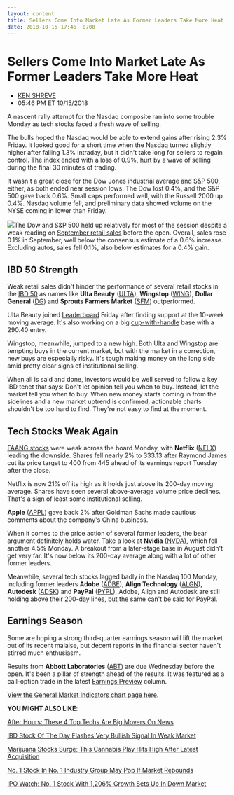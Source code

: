 ```yaml
---
layout: content
title: Sellers Come Into Market Late As Former Leaders Take More Heat
date: 2018-10-15 17:46 -0700
---
```



Sellers Come Into Market Late As Former Leaders Take More Heat
===============================================================




* [KEN SHREVE](https://www.investors.com/author/shrevek/ "Posts by KEN SHREVE")
* 05:46 PM ET 10/15/2018




A nascent rally attempt for the Nasdaq composite ran into some trouble Monday as tech stocks faced a fresh wave of selling.




The bulls hoped the Nasdaq would be able to extend gains after rising 2.3% Friday. It looked good for a short time when the Nasdaq turned slightly higher after falling 1.3% intraday, but it didn't take long for sellers to regain control. The index ended with a loss of 0.9%, hurt by a wave of selling during the final 30 minutes of trading.


It wasn't a great close for the Dow Jones industrial average and S&P 500, either, as both ended near session lows. The Dow lost 0.4%, and the S&P 500 gave back 0.6%. Small caps performed well, with the Russell 2000 up 0.4%. Nasdaq volume fell, and preliminary data showed volume on the NYSE coming in lower than Friday.


![](https://www.investors.com/wp-content/uploads/2018/10/MP101518.jpg)The Dow and S&P 500 held up relatively for most of the session despite a weak reading on [September retail sales](https://www.investors.com/news/economy/retail-sales-september-weak-amazon-thrives/) before the open. Overall, sales rose 0.1% in September, well below the consensus estimate of a 0.6% increase. Excluding autos, sales fell 0.1%, also below estimates for a 0.4% gain.


IBD 50 Strength
---------------


Weak retail sales didn't hinder the performance of several retail stocks in the [IBD 50](https://research.investors.com/stock-lists/ibd-50/) as names like **Ulta Beauty** ([ULTA](https://research.investors.com/quote.aspx?symbol=ULTA)), **Wingstop** ([WING](https://research.investors.com/quote.aspx?symbol=WING)), **Dollar General** ([DG](https://research.investors.com/quote.aspx?symbol=DG)) and **Sprouts Farmers Market** ([SFM](https://research.investors.com/quote.aspx?symbol=SFM)) outperformed.


Ulta Beauty joined [Leaderboard](https://leaderboard.investors.com) Friday after finding support at the 10-week moving average. It's also working on a big [cup-with-handle](https://www.investors.com/ibd-university/how-to-buy/common-patterns-1/) base with a 290.40 entry.


Wingstop, meanwhile, jumped to a new high. Both Ulta and Wingstop are tempting buys in the current market, but with the market in a correction, new buys are especially risky. It's tough making money on the long side amid pretty clear signs of institutional selling.


When all is said and done, investors would be well served to follow a key IBD tenet that says: Don't let opinion tell you when to buy. Instead, let the market tell you when to buy. When new money starts coming in from the sidelines and a new market uptrend is confirmed, actionable charts shouldn't be too hard to find. They're not easy to find at the moment.


Tech Stocks Weak Again
----------------------


[FAANG stocks](http://www.investors.com/news/technology/fang-stocks-news-quotes-facebook-amazon-netflix-google/) were weak across the board Monday, with **Netflix** ([NFLX](https://research.investors.com/quote.aspx?symbol=NFLX)) leading the downside. Shares fell nearly 2% to 333.13 after Raymond James cut its price target to 400 from 445 ahead of its earnings report Tuesday after the close.


Netflix is now 21% off its high as it holds just above its 200-day moving average. Shares have seen several above-average volume price declines. That's a sign of least some institutional selling.


**Apple** ([APPL](https://research.investors.com/quote.aspx?symbol=APPL)) gave back 2% after Goldman Sachs made cautious comments about the company's China business.


When it comes to the price action of several former leaders, the bear argument definitely holds water. Take a look at **Nvidia** ([NVDA](https://research.investors.com/quote.aspx?symbol=NVDA)), which fell another 4.5% Monday. A breakout from a later-stage base in August didn't get very far. It's now below its 200-day average along with a lot of other former leaders.


Meanwhile, several tech stocks lagged badly in the Nasdaq 100 Monday, including former leaders **Adobe** ([ADBE](https://research.investors.com/quote.aspx?symbol=ADBE)), **Align Technology** ([ALGN](https://research.investors.com/quote.aspx?symbol=ALGN)), **Autodesk** ([ADSK](https://research.investors.com/quote.aspx?symbol=ADSK)) and **PayPal** ([PYPL](https://research.investors.com/quote.aspx?symbol=PYPL)). Adobe, Align and Autodesk are still holding above their 200-day lines, but the same can't be said for PayPal.


Earnings Season
---------------


Some are hoping a strong third-quarter earnings season will lift the market out of its recent malaise, but decent reports in the financial sector haven't stirred much enthusiasm.


Results from **Abbott Laboratories** ([ABT](https://research.investors.com/quote.aspx?symbol=ABT)) are due Wednesday before the open. It's been a pillar of strength ahead of the results. It was featured as a call-option trade in the latest [Earnings Preview](https://www.investors.com/research/earnings-preview/options-trading/) column.


[View the General Market Indicators chart page here](https://www.investors.com/wp-content/uploads/2018/10/IBD1510152501GMI.pdf).


**YOU MIGHT ALSO LIKE**:


[After Hours: These 4 Top Techs Are Big Movers On News](https://www.investors.com/market-trend/stock-market-today/dow-jones-futures-adobe-stock-palo-alto-twilio-sendgrid-deal/)


[IBD Stock Of The Day Flashes Very Bullish Signal In Weak Market](https://www.investors.com/research/ibd-stock-of-the-day/tjx-stock-relative-strength-stock-market-correction/)


[Marijuana Stocks Surge; This Cannabis Play Hits High After Latest Acquisition](https://www.investors.com/news/marijuana-stocks-bases-canopy-growth-buys-ebbu/)


[No. 1 Stock In No. 1 Industry Group May Pop If Market Rebounds](https://www.investors.com/research/ibd-stock-analysis/auto-parts-stock-oreilly-automotive-fights-market-sell-off/)


[IPO Watch: No. 1 Stock With 1,206% Growth Sets Up In Down Market](https://www.investors.com/research/ibd-stock-analysis/auto-parts-stock-oreilly-automotive-fights-market-sell-off/)


 


 




